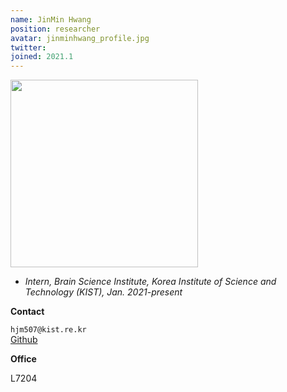 ```yaml
---
name: JinMin Hwang
position: researcher
avatar: jinminhwang_profile.jpg
twitter: 
joined: 2021.1
---
```


<img width="300" src="{{site.baseurl}}/images/people/{{page.avatar}}" data-action="zoom">

- _Intern, Brain Science Institute, Korea Institute of Science and Technology (KIST), Jan. 2021-present_

**Contact**

<i class="fa fa-envelope-o"></i> `hjm507@kist.re.kr` <br>
<i class="fa fa-github"></i> [Github](https://github.com/hjm507)

**Office**

L7204
